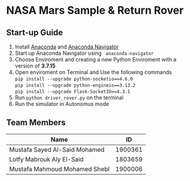 # NASA Mars Sample & Return Rover
## Start-up Guide
1. Install [Anaconda](https://www.anaconda.com/) and [Anaconda Navigator](https://docs.anaconda.com/navigator/install/)
2. Start up Anaconda Navigator using `  anaconda-navigator `
3. Choose Enviroment and creating a new Python Enviroment with a version of **3.7.15**
4. Open enviroment on Terminal and Use the following commands <br />
`pip install --upgrade python-socketio==4.6.0` <br />
`pip install --upgrade python-engineio==3.13.2`<br />
`pip install --upgrade Flask-SocketIO==4.3.1`
5. Run `python driver_rover.py` on the terminal
6. Run the simulator in Autonomus mode



## Team Members
| Name                   |ID |
|-----|--------|
|Mustafa Sayed Al-Said Mohamed| 1900361|
|Lotfy Mabrouk Aly El-Said|1803659|
|Mustafa Mahmoud Mohamed Shebl|1900006|
